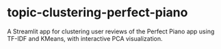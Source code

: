# topic-clustering-perfect-piano
A Streamlit app for clustering user reviews of the Perfect Piano app using TF-IDF and KMeans, with interactive PCA visualization.

